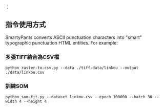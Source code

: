 ：





## 指令使用方式

SmartyPants converts ASCII punctuation characters into "smart" typographic punctuation HTML entities. For example:

### 多張TIFF結合為CSV檔

`python raster-to-csv.py --data ./tiff-data/linkou --output ./data/linkou.csv`

### 訓練SOM

`python som-fit.py --dataset linkou.csv --epoch 100000 --batch 30 --width 4 --height 4`


